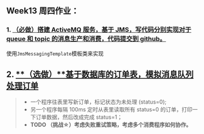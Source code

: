 
## Week13 周四作业：
### 1. [（必做）搭建 ActiveMQ 服务，基于 JMS，写代码分别实现对于 queue 和 topic 的消息生产和消费，代码提交到 github。](src/main/java/io/byk/activemq/jms)

使用`JmsMessagingTemplate`模板类来实现

## 2. [**（选做）**基于数据库的订单表，模拟消息队列处理订单](src/main/java/io/byk/queue.order)

> - 一个程序往表里写新订单，标记状态为未处理 (status=0);
> - 另一个程序每隔 100ms 定时从表里读取所有 status=0 的订单，打印一下订单数据，然后改成完成 status=1；
> - **TODO （挑战☆）考虑失败重试策略，考虑多个消费程序如何协作。**

